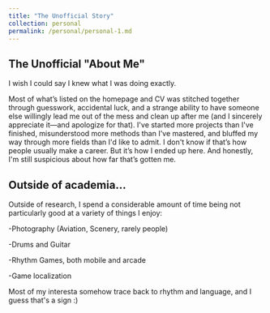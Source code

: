 ```yaml
---
title: "The Unofficial Story"
collection: personal
permalink: /personal/personal-1.md
---
```


The Unofficial "About Me"
------

I wish I could say I knew what I was doing exactly.

Most of what’s listed on the homepage and CV was stitched together through guesswork, accidental luck, and a strange ability to have someone else willingly lead me out of the mess and clean up after me (and I sincerely appreciate it—and apologize for that).
I've started more projects than I've finished, misunderstood more methods than I've mastered, and bluffed my way through more fields than I'd like to admit. I don't know if that’s how people usually make a career.
But it’s how I ended up here.
And honestly, I'm still suspicious about how far that’s gotten me.

Outside of academia...
------
Outside of research, I spend a considerable amount of time being not particularly good at a variety of things I enjoy:

  -Photography (Aviation, Scenery, rarely people)
  
  -Drums and Guitar
  
  -Rhythm Games, both mobile and arcade
  
  -Game localization

Most of my interesta somehow trace back to rhythm and language, and I guess that's a sign :)


